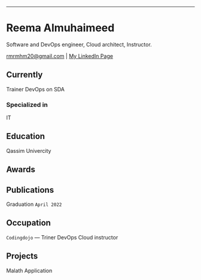---
# Reema Almuhaimeed 

Software and DevOps engineer, Cloud architect, Instructor.

<div id="webaddress">
<a href="rmrmhm20@gmail.com">rmrmhm20@gmail.com</a>
| <a href="https://www.linkedin.com/in/%D8%B1%D9%8A%D9%85%D8%A7-%D8%A7%D9%84%D9%85%D8%AD%D9%8A%D9%85%D9%8A%D8%AF-5bb06b214">My LinkedIn Page </a>
</div>


## Currently

Trainer DevOps on SDA

### Specialized in

IT 


## Education

Qassim Univercity


## Awards




## Publications

Graduation `April 2022`

## Occupation

`Codingdojo` — Triner DevOps Cloud instructor

## Projects

Malath Application 

<!-- ### Footer

Last updated: June 2022 -->
